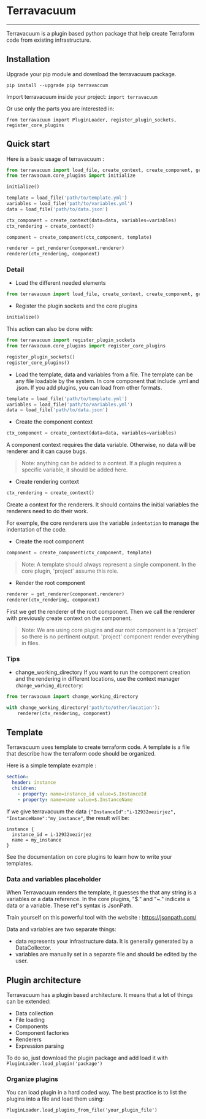 # Terravacuum

---

Terravacuum is a plugin based python package that help create Terraform code from existing infrastructure.

## Installation

Upgrade your pip module and download the terravacuum package.

`pip install --upgrade pip terravaccum`

Import terravacuum inside your project:
`import terravacuum`

Or use only the parts you are interested in:

`from terravacuum import PluginLoader, register_plugin_sockets, register_core_plugins`

## Quick start

Here is a basic usage of terravacuum :

```python
from terravacuum import load_file, create_context, create_component, get_renderer
from terravacuum.core_plugins import initialize

initialize()

template = load_file('path/to/template.yml')
variables = load_file('path/to/variables.yml')
data = load_file('path/to/data.json')

ctx_component = create_context(data=data, variables=variables)
ctx_rendering = create_context()

component = create_component(ctx_component, template)

renderer = get_renderer(component.renderer)
renderer(ctx_rendering, component)
```

### Detail

* Load the different needed elements

```python
from terravacuum import load_file, create_context, create_component, get_renderer
```

* Register the plugin sockets and the core plugins

```python
initialize()
```

This action can also be done with:

```python
from terravacuum import register_plugin_sockets
from terravacuum.core_plugins import register_core_plugins

register_plugin_sockets()
register_core_plugins()
```

* Load the template, data and variables from a file. The template can be any file loadable by the system. In core
  component that include
  .yml and .json. If you add plugins, you can load from other formats.

```python
template = load_file('path/to/template.yml')
variables = load_file('path/to/variables.yml')
data = load_file('path/to/data.json')
```

* Create the component context

```python
ctx_component = create_context(data=data, variables=variables)
```

A component context requires the data variable. Otherwise, no data will be renderer and it can cause bugs.
> Note: anything can be added to a context. If a plugin requires a specific variable, it should be added here.

* Create rendering context

```python
ctx_rendering = create_context()
```

Create a context for the renderers. It should contains the initial variables the renderers need to do their work.

For exemple, the core renderers use the variable `indentation` to manage the indentation of the code.

* Create the root component

```python
component = create_component(ctx_component, template)
```

> Note: A template should always represent a single component. In the core plugin, 'project' assume this role.

* Render the root component

```python
renderer = get_renderer(component.renderer)
renderer(ctx_rendering, component)
```

First we get the renderer of the root component. Then we call the renderer with previously create context on the
component.

> Note: We are using core plugins and our root component is a 'project' so there is no pertinent output. 'project'
> component render everything in files.

### Tips

* change_working_directory
  If you want to run the component creation and the rendering in different locations, use the context
  manager `change_working_directory`:

```python
from terravacuum import change_working_directory

with change_working_directory('path/to/other/location'):
    renderer(ctx_rendering, component)
```

## Template

Terravacuum uses template to create terraform code. A template is a file that describe how the terraform code should be
organized.

Here is a simple template example :

```yaml
section:
  header: instance
  children:
    - property: name=instance_id value=$.InstanceId
    - property: name=name value=$.InstanceName
```

If we give terravacuum the data `{"InstanceId":"i-12932oezirjez", "InstanceName":"my_instance"`, the result will be:

```
instance {
  instance_id = i-12932oezirjez
  name = my_instance
}
```

See the documentation on core plugins to learn how to write your templates.

### Data and variables placeholder

When Terravacuum renders the template, it guesses the that any string is a variables or a data reference.
In the core plugins, "$." and "~." indicate a data or a variable. These ref's syntax is JsonPath.

Train yourself on this powerful tool with the website : https://jsonpath.com/

Data and variables are two separate things:
* data represents your infrastructure data. It is generally generated by a DataCollector.
* variables are manually set in a separate file and should be edited by the user.

## Plugin architecture

Terravacuum has a plugin based architecture. It means that a lot of things can be extended:

* Data collection
* File loading
* Components
* Component factories
* Renderers
* Expression parsing

To do so, just download the plugin package and add load it with `PluginLoader.load_plugin('package')`

### Organize plugins

You can load plugin in a hard coded way. The best practice is to list the plugins into a file and load them using:

`PluginLoader.load_plugins_from_file('your_plugin_file')`
